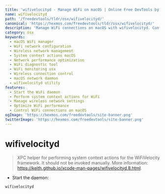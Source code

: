 ```yaml
---
title: 'wifivelocityd - Manage WiFi on macOS | Online Free DevTools by Hexmos'
name: wifivelocityd
path: '/freedevtools/tldr/osx/wifivelocityd/'
canonical: 'https://hexmos.com/freedevtools/tldr/osx/wifivelocityd/'
description: 'Manage WiFi connections on macOS with wifivelocityd. Configure network settings and optimize wireless performance using system context actions. Free online tool, no registration required.'
category: osx
keywords:
  - macOS WiFi manager
  - WiFi network configuration
  - Wireless network management
  - System context actions macOS
  - Network performance optimization
  - WiFi diagnostic tool
  - WiFi monitoring osx
  - Wireless connection control
  - macOS network daemon
  - wifivelocityd utility
features:
  - Start the WiFi daemon
  - Perform system context actions for WiFi
  - Manage wireless network settings
  - Optimize WiFi performance
  - Control WiFi connections on macOS
ogImage: 'https://hexmos.com/freedevtools/site-banner.png'
twitterImage: 'https://hexmos.com/freedevtools/site-banner.png'
---
```


# wifivelocityd

> XPC helper for performing system context actions for the WiFiVelocity framework.
> It should not be invoked manually.
> More information: <https://keith.github.io/xcode-man-pages/wifivelocityd.8.html>.

- Start the daemon:

`wifivelocityd`
